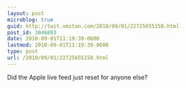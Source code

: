 ```yaml
---
layout: post
microblog: true
guid: http://twit.vmstan.com/2010/09/01/22725655158.html
post_id: 3046803
date: 2010-09-01T11:19:39-0600
lastmod: 2010-09-01T11:19:39-0600
type: post
url: /2010/09/01/22725655158.html
---
```

Did the Apple live feed just reset for anyone else?
